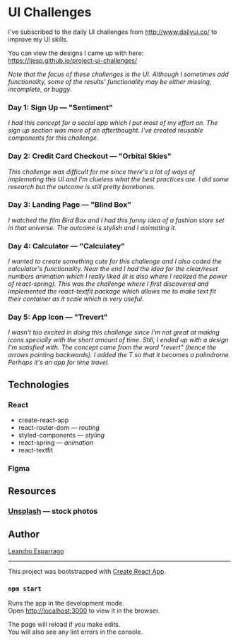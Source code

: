 # UI Challenges
I've subscribed to the daily UI challenges from http://www.dailyui.co/ to improve my UI skills.

You can view the designs I came up with here: https://ljesp.github.io/project-ui-challenges/

*Note that the focus of these challenges is the UI. Although I sometimes add functionality, some of the results' functionality may be either missing, incomplete, or buggy.*

### Day 1: Sign Up — "Sentiment"
*I had this concept for a social app which I put most of my effort on. The sign up section was more of an afterthought. I've created reusable components for this challenge.*

### Day 2: Credit Card Checkout — "Orbital Skies"
*This challenge was difficult for me since there's a lot of ways of implemeting this UI and I'm clueless what the best practices are. I did some research but the outcome is still pretty barebones.*

### Day 3: Landing Page — "Blind Box"
*I watched the film Bird Box and I had this funny idea of a fashion store set in that universe. The outcome is stylish and I animating it.*

### Day 4: Calculator — "Calculatey"
*I wanted to create something cute for this challenge and I also coded the calculator's functionality. Near the end I had the idea for the clear/reset numbers animation which I really liked (it is also where I realized the power of react-spring). This was the challenge where I first discovered and implemented the react-textfit package which allows me to make text fit their container as it scale which is very useful.*

### Day 5: App Icon — "Trevert"
*I wasn't too excited in doing this challenge since I'm not great at making icons specially with the short amount of time. Still, I ended up with a design I'm satisfied with. The concept came from the word "revert" (hence the arrows pointing backwards). I added the T so that it becomes a palindrome. Perhaps it's an app for time travel.*


## Technologies
### React
  * create-react-app
  * react-router-dom — *routing*
  * styled-components — *styling*
  * react-spring — *animation*
  * react-textfit
  
### Figma


## Resources
### [Unsplash](https://unsplash.com/) — stock photos


## Author
[Leandro Esparrago](https://github.com/LJEsp)

---

This project was bootstrapped with [Create React App](https://github.com/facebook/create-react-app).

### `npm start`

Runs the app in the development mode.<br>
Open [http://localhost:3000](http://localhost:3000) to view it in the browser.

The page will reload if you make edits.<br>
You will also see any lint errors in the console.
